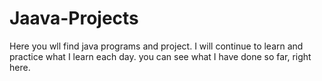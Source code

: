 # Jaava-Projects
Here you wll find java programs and project.
I will continue to learn and practice what I learn each day.
you can see what I have done so far, right here.
